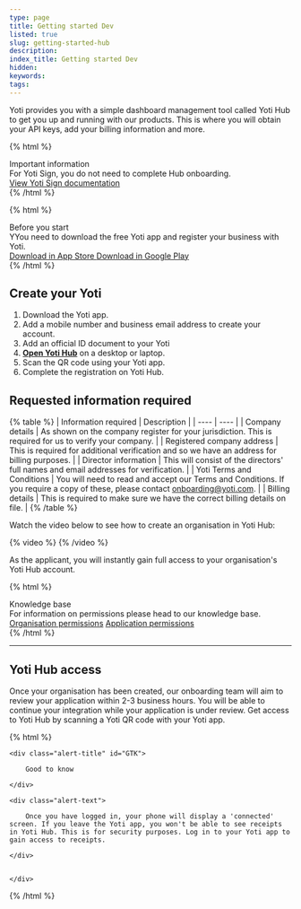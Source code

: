 ```yaml
---
type: page
title: Getting started Dev
listed: true
slug: getting-started-hub
description: 
index_title: Getting started Dev
hidden: 
keywords: 
tags: 
---
```


Yoti provides you with a simple dashboard management  tool called Yoti Hub to get you up and running with our products. This is where you will obtain your API keys, add your billing information and more.

{% html %}
<div class="alert-GTK">
    <div class="alert-title" id="GTK">
        Important information 
    </div>
    <div class="alert-text">
        For Yoti Sign, you do not need to complete Hub onboarding. 
    </div>
    <div class="alert-links"> 
        <a target="_self" href="https://developers.yoti.com/yoti/getting-started-sign">View Yoti Sign documentation</a> 
    </div>
</div>
{% /html %}

{% html %}
<div class="alert-BYS">
   <div class="alert-title" id="BYS">
      Before you start
   </div>
   <div class="alert-text" >
      YYou need to download the free Yoti app and register your business with Yoti.
   </div>
   <div class="alert-links"> 
      <a href="https://apps.apple.com/gb/app/yoti-your-digital-identity/id983980808"> Download in App Store </a>
      <a href="https://play.google.com/store/apps/details?id=com.yoti.mobile.android.live&hl=en_GB"> Download in Google Play </a> 
   </div>
</div>
{% /html %}

## Create your Yoti

1. Download the Yoti app.
2. Add a mobile number and business email address to create your account.
3. Add an official ID document to your Yoti
4. [**Open Yoti Hub**](https://hub.yoti.com/login-organisations) on a desktop or laptop.
5. Scan the QR code using your Yoti app.
6. Complete the registration on Yoti Hub.

## Requested information required

{% table %}
| Information required | Description | 
| ---- | ---- | 
| Company details | As shown on the company register for your jurisdiction. This is required for us to verify your company. | 
| Registered company address | This is required for additional verification and so we have an address for billing purposes. | 
| Director information | This will consist of the directors' full names and email addresses for verification. | 
| Yoti Terms and Conditions | You will need to read and accept our Terms and Conditions. If you require a copy of these, please contact [onboarding@yoti.com](mailto:onboarding@yoti.com). | 
| Billing details | This is required to make sure we have the correct billing details on file. | 
{% /table %}

Watch the video below to see how to create an organisation in Yoti Hub:

{% video %}
{% /video %}

As the applicant, you will instantly gain full access to your organisation's Yoti Hub account. 

{% html %}
<div class="alert-know">
    <div class="alert-title" id="know">
        Knowledge base
    </div>
    <div class="alert-text">
        For information on permissions please head to our knowledge base.
    </div>
    <div class="alert-links"> 
        <a target="_self" href="https://developers.yoti.com/yoti/yoti-attributes-explained#organisation-permissions">Organisation permissions</a> 
        <a target="_self" href="https://developers.yoti.com/yoti/yoti-attributes-explained#application-permissions">Application permissions</a> 
    </div>
</div>
{% /html %}

---

## Yoti Hub access

Once your organisation has been created, our onboarding team will aim to review your application within 2-3 business hours. You will be able to continue your integration while your application is under review. Get access to Yoti Hub by scanning a Yoti QR code with your Yoti app.

{% html %}
<div class="alert-GTK">

    <div class="alert-title" id="GTK">

        Good to know

    </div>

    <div class="alert-text">

        Once you have logged in, your phone will display a 'connected' screen. If you leave the Yoti app, you won't be able to see receipts in Yoti Hub. This is for security purposes. Log in to your Yoti app to gain access to receipts.

    </div>


    </div>

</div>
{% /html %}